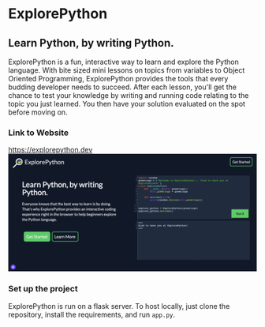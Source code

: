 # ExplorePython
## Learn Python, by writing Python.
ExplorePython is a fun, interactive way to learn and explore the Python language. 
With bite sized mini lessons on topics from variables to Object Oriented Programming, 
ExplorePython provides the tools that every budding developer needs to succeed. 
After each lesson, you'll get the chance to test your knowledge by writing and running code relating to the topic you just learned. 
You then have your solution evaluated on the spot before moving on.

### Link to Website
https://explorepython.dev
![Wesbite](static/images/website.png)

### Set up the project
ExplorePython is run on a flask server. 
To host locally, just clone the repository, install the requirements, and run `app.py`. 
